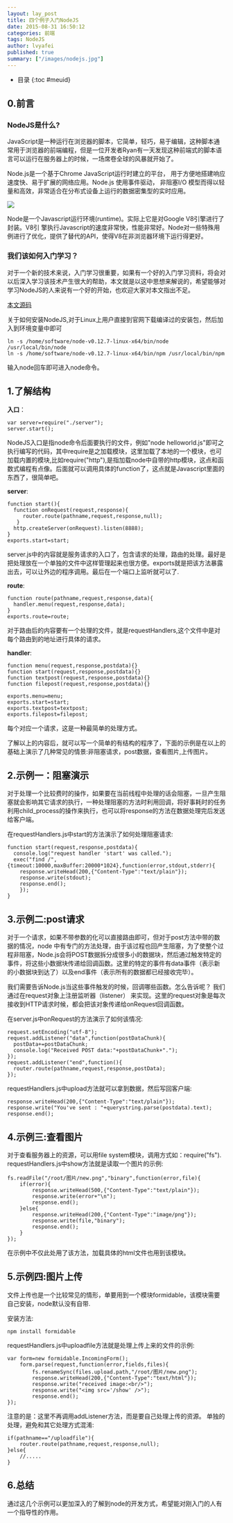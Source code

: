 ```yaml
---
layout: lay_post
title: 四个例子入门NodeJS
date: 2015-08-31 16:50:12
categories: 前端
tags: NodeJS
author: lvyafei
published: true
summary: ["/images/nodejs.jpg"]
---
```


* 目录
{:toc #meuid}

## 0.前言

### NodeJS是什么?

JavaScript是一种运行在浏览器的脚本，它简单，轻巧，易于编辑，这种脚本通常用于浏览器的前端编程，但是一位开发者Ryan有一天发现这种前端式的脚本语言可以运行在服务器上的时候，一场席卷全球的风暴就开始了。

Node.js是一个基于Chrome JavaScript运行时建立的平台， 用于方便地搭建响应速度快、易于扩展的网络应用。Node.js 使用事件驱动， 非阻塞I/O 模型而得以轻量和高效，非常适合在分布式设备上运行的数据密集型的实时应用。
<!-- more -->

![](/images/nodejs.jpg)

Node是一个Javascript运行环境(runtime)。实际上它是对Google V8引擎进行了封装。V8引 擎执行Javascript的速度非常快，性能非常好。Node对一些特殊用例进行了优化，提供了替代的API，使得V8在非浏览器环境下运行得更好。

### 我们该如何入门学习？

对于一个新的技术来说，入门学习很重要，如果有一个好的入门学习资料，将会对以后深入学习该技术产生很大的帮助，本文就是以这中思想来解说的，希望能够对学习NodeJS的人来说有一个好的开始，也欢迎大家对本文指出不足。

[本文源码](https://github.com/lvyafei/NodeJS.git)

关于如何安装NodeJS,对于Linux上用户直接到官网下载编译过的安装包，然后加入到环境变量中即可

	ln -s /home/software/node-v0.12.7-linux-x64/bin/node /usr/local/bin/node
	ln -s /home/software/node-v0.12.7-linux-x64/bin/npm /usr/local/bin/npm

输入node回车即可进入node命令。

## 1.了解结构

**入口**：

	var server=require("./server");
	server.start();
	
NodeJS入口是指node命令后面要执行的文件，例如"node helloworld.js"即可之执行编写的代码，其中require是之加载模块，这里加载了本地的一个模块，也可加载内置的模块,比如require("http"),是指加载node中自带的http模块，这点和函数式编程有点像。后面就可以调用具体的function了，这点就是Javascript里面的东西了，很简单吧。

**server**:

	function start(){
	  function onRequest(request,response){
		 router.route(pathname,request,response,null);
	   }
	  http.createServer(onRequest).listen(8888);
	}
	exports.start=start;

server.js中的内容就是服务请求的入口了，包含请求的处理，路由的处理。最好是把处理放在一个单独的文件中这样管理起来也很方便。exports就是把该方法暴露出去，可以让外边的程序调用。最后在一个端口上监听就可以了.

**route**:

	function route(pathname,request,response,data){
	  handler.menu(request,response,data);
	}
	exports.route=route;

对于路由后的内容要有一个处理的文件，就是requestHandlers,这个文件中是对每个路由到的地址进行具体的请求。

**handler**:

	function menu(request,response,postdata){}
	function start(request,response,postdata){}
	function textpost(request,response,postdata){}
	function filepost(request,response,postdata){}
	
	exports.menu=menu;
	exports.start=start;
	exports.textpost=textpost;
	exports.filepost=filepost;
	
每个对应一个请求，这是一种最简单的处理方式。

了解以上的内容后，就可以写一个简单的有结构的程序了，下面的示例是在以上的基础上演示了几种常见的情景:非阻塞请求，post数据，查看图片,上传图片。

## 2.示例一：阻塞演示

对于处理一个比较费时的操作，如果要在当前线程中处理的话会阻塞，一旦产生阻塞就会影响其它请求的执行，一种处理阻塞的方法时利用回调，将好事耗时的任务利用child_process的操作来执行，也可以将response的方法在数据处理完后发送给客户端。

在requestHandlers.js中start的方法演示了如何处理阻塞请求:

	function start(request,response,postdata){
	  console.log("request handler 'start' was called.");
	  exec("find /",{timeout:10000,maxBuffer:20000*1024},function(error,stdout,stderr){
		response.writeHead(200,{"Content-Type":"text/plain"});
		response.write(stdout);
		response.end();
		});
	}

## 3.示例二:post请求

对于一个请求，如果不带参数的化可以直接路由即可，但对于post方法中带的数据的情况，node 中有专门的方法处理，由于该过程也回产生阻塞，为了使整个过程非阻塞，Node.js会将POST数据拆分成很多小的数据块，然后通过触发特定的事件，将这些小数据块传递给回调函数。这里的特定的事件有data事件（表示新的小数据块到达了）以及end事件（表示所有的数据都已经接收完毕）。

我们需要告诉Node.js当这些事件触发的时候，回调哪些函数。怎么告诉呢？ 我们通过在request对象上注册监听器（listener） 来实现。这里的request对象是每次接收到HTTP请求时候，都会把该对象传递给onRequest回调函数。

在server.js中onRequest的方法演示了如何该情况:

	request.setEncoding("utf-8");
	request.addListener("data",function(postDataChunk){
	  postData+=postDataChunk;
	  console.log("Received POST data:"+postDataChunk+".");
	});
	request.addListener("end",function(){
	  router.route(pathname,request,response,postData);
	});
	
requestHandlers.js中upload方法就可以拿到数据，然后写回客户端:

	response.writeHead(200,{"Content-Type":"text/plain"});
	response.write("You've sent : "+querystring.parse(postdata).text);
	response.end();

## 4.示例三:查看图片

对于查看服务器上的资源，可以用file system模块，调用方式如：require("fs").
requestHandlers.js中show方法就是读取一个图片的示例:

	fs.readFile("/root/图片/new.png","binary",function(error,file){
		if(error){
			response.writeHead(500,{"Content-Type":"text/plain"});
			response.write(error+"\n");
			response.end();
		}else{
			response.writeHead(200,{"Content-Type":"image/png"});
			response.write(file,"binary");
			response.end();
		}
	});

在示例中不仅此处用了该方法，加载具体的html文件也用到该模块。

## 5.示例四:图片上传

文件上传也是一个比较常见的情形，单要用到一个模块formidable，该模块需要自己安装，node默认没有自带.

安装方法: 
	
	npm install formidable
	
requestHandlers.js中uploadfile方法就是处理上传上来的文件的示例:

	var form=new formidable.IncomingForm();
		form.parse(request,function(error,fields,files){
			fs.renameSync(files.upload.path,"/root/图片/new.png");
			response.writeHead(200,{"Content-Type":"text/html"});
			response.write("received image:<br/>");
			response.write("<img src='/show' />");
			response.end();
	});

注意的是：这里不再调用addListener方法，而是要自己处理上传的资源。
单独的处理，避免和其它处理方式混淆:

	if(pathname=="/uploadfile"){
		router.route(pathname,request,response,null);
	}else{
	    //.....
	}

## 6.总结

通过这几个示例可以更加深入的了解到node的开发方式，希望能对刚入门的人有一个指导性的作用。
